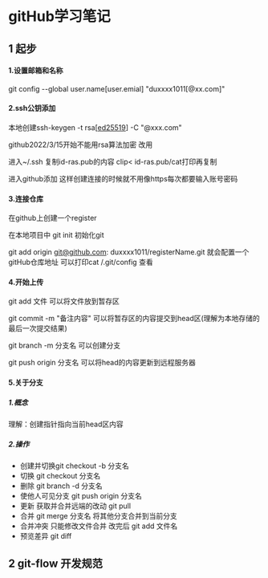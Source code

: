 # gitHub学习笔记

## 1 起步

#### 1.设置邮箱和名称 

git config --global user.name[user.emial] "duxxxx1011[@xx.com]" 

#### 2.ssh公钥添加 

本地创建ssh-keygen -t rsa[<u>ed25519</u>] -C "@xxx.com"    

github2022/3/15开始不能用rsa算法加密 改用

进入~/.ssh 复制id-ras.pub的内容 clip< id-ras.pub/cat打印再复制

进入github添加 这样创建连接的时候就不用像https每次都要输入账号密码

#### 3.连接仓库

在github上创建一个register

在本地项目中 git init 初始化git

git add origin git@github.com: duxxxx1011/registerName.git 就会配置一个gitHub仓库地址 可以打印cat /.git/config 查看

#### 4.开始上传

git add 文件 可以将文件放到暂存区

git commit -m "备注内容" 可以将暂存区的内容提交到head区(理解为本地存储的最后一次提交结果)

git branch -m 分支名 可以创建分支

git push origin 分支名 可以将head的内容更新到远程服务器

#### 5.关于分支

##### 1.概念

理解：创建指针指向当前head区内容

##### 2.操作 

- 创建并切换git checkout -b 分支名
- 切换 git checkout 分支名
- 删除 git branch -d 分支名
- 使他人可见分支 git push origin 分支名
- 更新 获取并合并远端的改动 git pull
- 合并 git merge 分支名 将其他分支合并到当前分支
- 合并冲突 只能修改文件合并 改完后 git add 文件名
- 预览差异 git diff <source branch><target branch>

## 2 git-flow 开发规范
